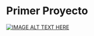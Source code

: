 # Primer Proyecto
[![IMAGE ALT TEXT HERE](https://img.youtube.com/vi/mkOFHZdaozk/0.jpg)](https://www.youtube.com/watch?v=mkOFHZdaozk)
